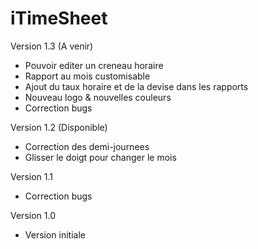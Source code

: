 iTimeSheet
==========

Version 1.3 (A venir)
- Pouvoir editer un creneau horaire
- Rapport au mois customisable
- Ajout du taux horaire et de la devise dans les rapports
- Nouveau logo & nouvelles couleurs
- Correction bugs

Version 1.2 (Disponible)
- Correction des demi-journees
- Glisser le doigt pour changer le mois

Version 1.1
- Correction bugs

Version 1.0
- Version initiale
